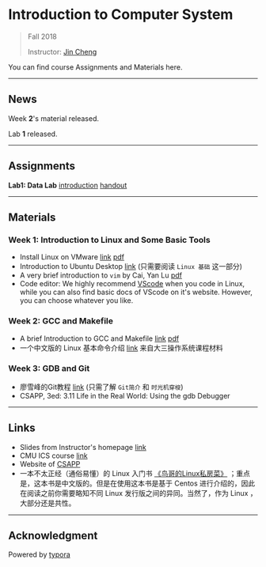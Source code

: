 # Introduction to Computer System

> Fall 2018
>
> Instructor: [Jin Cheng](http://homepage.fudan.edu.cn/chengjin/)

You can find course Assignments and Materials here.

---

## News

Week **2**'s material released.

Lab **1** released.

---

## Assignments

**Lab1: Data Lab** [introduction](./labs/datalab.pdf) [handout](./labs/datalab-handout.tar)

---

## Materials

### Week 1: Introduction to Linux and Some Basic Tools

- Install Linux on VMware [link](https://ics-fudan.github.io/week1/virtual-machine.html) [pdf](https://ics-fudan.github.io/week1/virtual-machine.pdf)
- Introduction to Ubuntu Desktop [link](http://wiki.ubuntu.org.cn/Ubuntu桌面入门指南#Linux_.E5.9F.BA.E7.A1.80) (只需要阅读 `Linux 基础` 这一部分) 
- A very brief introduction to `vim` by Cai, Yan Lu [pdf](https://ics-fudan.github.io/week1/vim简单讲解.pdf)
- Code editor: We highly recommend [VScode](https://code.visualstudio.com) when you code in Linux, while you can also find basic docs of VScode on it's website. However, you can choose whatever you like.

### Week 2: GCC and Makefile

- A brief Introduction to GCC and Makefile [link](./week2/gcc_and_makefile.html) [pdf](./week2/gcc_and_makefile.pdf) 
- 一个中文版的 Linux 基本命令介绍 [link](https://objectkuan.gitbooks.io/ucore-docs/lab0/lab0_2_2_3_install.html)   来自大三操作系统课程材料

### Week 3: GDB and Git

- 廖雪峰的Git教程 [link](https://www.liaoxuefeng.com/wiki/0013739516305929606dd18361248578c67b8067c8c017b000) (只需了解 `Git简介` 和 `时光机穿梭`)
- CSAPP, 3ed: 3.11 Life in the Real World: Using the gdb Debugger

---

## Links

- Slides from Instructor's homepage [link](http://homepage.fudan.edu.cn/chengjin/courses/)
- CMU ICS course [link](http://www.cs.cmu.edu/~213/)
- Website of [CSAPP](http://www.csapp.cs.cmu.edu)
- 一本不太正经（通俗易懂）的 Linux 入门书 [《鸟哥的Linux私房菜》](http://cn.linux.vbird.org) ；重点是，这本书是中文版的。但是在使用这本书是基于 Centos 进行介绍的，因此在阅读之前你需要略知不同 Linux 发行版之间的异同。当然了，作为 Linux ，大部分还是共性。

---

## Acknowledgment

Powered by [typora](https://typora.io)

